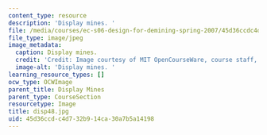 ```yaml
---
content_type: resource
description: 'Display mines. '
file: /media/courses/ec-s06-design-for-demining-spring-2007/45d36ccdc4d732b914ca30a7b5a14198_disp48.jpg
file_type: image/jpeg
image_metadata:
  caption: Display mines.
  credit: 'Credit: Image courtesy of MIT OpenCourseWare, course staff, and students.'
  image-alt: 'Display mines. '
learning_resource_types: []
ocw_type: OCWImage
parent_title: Display Mines
parent_type: CourseSection
resourcetype: Image
title: disp48.jpg
uid: 45d36ccd-c4d7-32b9-14ca-30a7b5a14198
---
```

